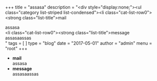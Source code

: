 +++
title = "assasa"
description = "<div style=\"display:none;\"><!--(cbArticleId:114)--></div><ul class=\"category list-striped list-condensed\"><li class=\"cat-list-row0\"><strong class=\"list-title\">mail</strong><div>assasa</div></li> <li class=\"cat-list-row0\"><strong class=\"list-title\">message</strong><div>assasaassas</div></li></ul>"
tags = [  ]
type = "blog"
date = "2017-05-01"
author =  "admin"
menu = "root"
+++
<div style='display:none;'><!--(cbArticleId:114)--></div><ul class="category list-striped list-condensed">
<li class="cat-list-row0"><strong class="list-title">mail</strong>
<div>assasa</div>
</li>
 
<li class="cat-list-row0"><strong class="list-title">message</strong>
<div>assasaassas</div>
</li>
</ul>
